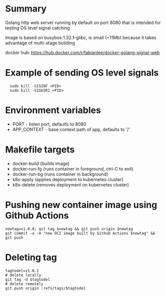 # Summary
Golang http web server running by default on port 8080 that is intended for testing OS level signal catching

Image is based on busybox:1.32.1-glibc, is small (~11Mb) because it takes advantage of multi-stage building

docker hub: https://hub.docker.com/r/fabianlee/docker-golang-signal-web

# Example of sending OS level signals

```
  sudo kill -SIGINT <PID>
  sudo kill -SIGUSR1 <PID>
```

# Environment variables

* PORT - listen port, defaults to 8080
* APP_CONTEXT - base context path of app, defaults to '/'


# Makefile targets
* docker-build (builds image)
* docker-run-fg (runs container in foreground, ctrl-C to exit)
* docker-run-bg (runs container in background)
* k8s-apply (applies deployment to kubernetes cluster)
* k8s-delete (removes deployment on kubernetes cluster)


# Pushing new container image using Github Actions

```
newtag=v1.0.0; git tag $newtag && git push origin $newtag
git commit -a -m "new OCI image built by Github Actions $newtag" && git push
```

# Deleting tag

```
tagtodel=v1.0.1
# delete locally
git tag -d $tagtodel
# delete remotely
git push origin :refs/tags/$tagtodel
```


